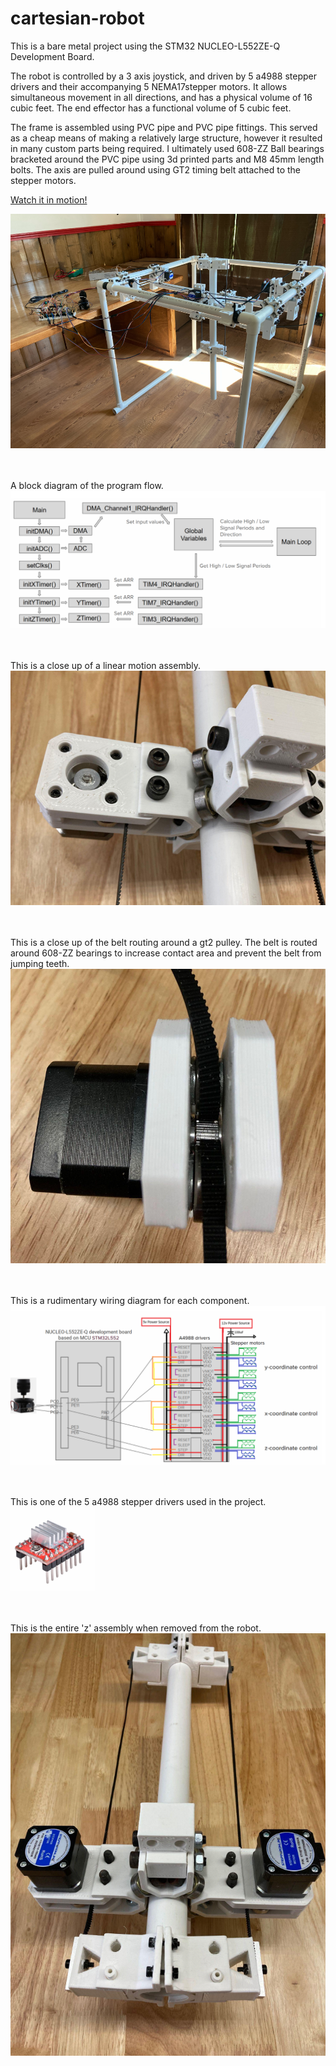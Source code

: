 # cartesian-robot
This is a bare metal project using the STM32 NUCLEO-L552ZE-Q Development Board.

The robot is controlled by a 3 axis joystick, and driven by 5 a4988 stepper drivers and their accompanying 5 NEMA17stepper motors. It allows simultaneous movement in all directions, and has a
physical volume of 16 cubic feet. The end effector has a functional volume of 5 cubic feet.

The frame is assembled using PVC pipe and PVC pipe fittings. This served as a cheap means
of making a relatively large structure, however it resulted in many custom parts being required.
I ultimately used 608-ZZ Ball bearings bracketed around the PVC pipe
using 3d printed parts and M8 45mm length bolts. The axis are pulled around using GT2 timing belt attached to the stepper motors.

[Watch it in motion!](https://drive.google.com/file/d/1IxTt4LRl6Ys6Cx0UN4byJh0-MHijARi6/view)


![robot](images/robot.png)

<br>\
A block diagram of the program flow.
![code-block-overview](images/code-block-overview.png)

<br>\
This is a close up of a linear motion assembly.\
![axis-assembely-close](images/axis-assembly-close.png)

<br>\
This is a close up of the belt routing around a gt2 pulley. The belt is routed around 608-ZZ bearings to increase contact area and prevent the belt from jumping teeth.
![pulley-close](images/pulley-close.png)

<br>\
This is a rudimentary wiring diagram for each component.
![wiring-block-diagram](images/wiring-block-diagram.png)

<br>\
This is one of the 5 a4988 stepper drivers used in the project. \
![a4988-driver](images/a4988-driver.png)

<br>\
This is the entire 'z' assembly when removed from the robot. \
![zaxis](images/zaxis.png)


